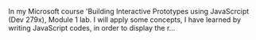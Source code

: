 In my Microsoft course 'Building Interactive Prototypes using JavaScrcipt (Dev 279x), Module 1 lab. I will apply some concepts, I have learned by writing JavaScript codes, in order to display the r… 